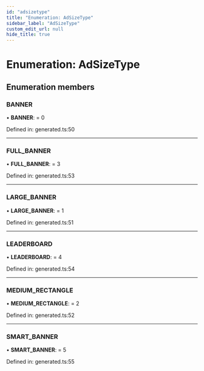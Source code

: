 ```yaml
---
id: "adsizetype"
title: "Enumeration: AdSizeType"
sidebar_label: "AdSizeType"
custom_edit_url: null
hide_title: true
---
```


# Enumeration: AdSizeType

## Enumeration members

### BANNER

• **BANNER**: = 0

Defined in: generated.ts:50

___

### FULL\_BANNER

• **FULL\_BANNER**: = 3

Defined in: generated.ts:53

___

### LARGE\_BANNER

• **LARGE\_BANNER**: = 1

Defined in: generated.ts:51

___

### LEADERBOARD

• **LEADERBOARD**: = 4

Defined in: generated.ts:54

___

### MEDIUM\_RECTANGLE

• **MEDIUM\_RECTANGLE**: = 2

Defined in: generated.ts:52

___

### SMART\_BANNER

• **SMART\_BANNER**: = 5

Defined in: generated.ts:55
